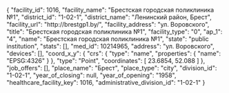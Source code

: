 {
    "facility_id": 1016,
    "facility_name": "Брестская городская поликлиника №1",
    "district_id": "1-02-1",
    "district_name": "Ленинский район, Брест",
    "facility_url": "http:\/\/brestgp1.by\/",
    "facility_address": "ул. Воровского",
    "title": "Брестская городская поликлиника №1",
    "facility_type": "0",
    "ap_1": "4",
    "name": "Брестская городская поликлиника №1",
    "state": "public institution",
    "stats": [],
    "med_id": 10214965,
    "address": "ул. Воровского",
    "devices": [],
    "coord_x_y": {
        "crs": {
            "type": "name",
            "properties": {
                "name": "EPSG:4326"
            }
        },
        "type": "Point",
        "coordinates": [
            23.6854,
            52.088
        ]
    },
    "job_offers": [],
    "place_name": "Брест",
    "place_type": "city",
    "division_id": "1-02-1",
    "year_of_closing": null,
    "year_of_opening": "1958",
    "healthcare_facility_key": 1016,
    "administrative_division_id": "1-02-1"
}